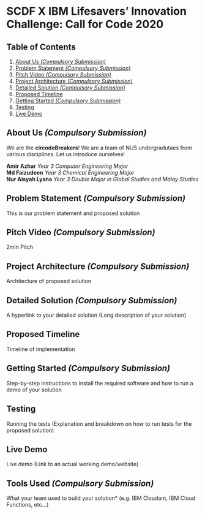 # SCDF X IBM Lifesavers’ Innovation Challenge: Call for Code 2020

## Table of Contents
1. [About Us *(Compulsory Submission)*](#about-us-compulsory-submission)
2. [Problem Statement *(Compulsory Submission)*](#problem-statement---compulsory-submission--)
3. [Pitch Video *(Compulsory Submission)*](#pitch-video---compulsory-submission--)
4. [Project Architecture *(Compulsory Submission)*](#project-architecture---compulsory-submission--)
5. [Detailed Solution *(Compulsory Submission)*](#detailed-solution---compulsory-submission--)
6. [Proposed Timeline](#proposed-timeline)
7. [Getting Started *(Compulsory Submission)*](#getting-started---compulsory-submission--)
8. [Testing](#testing)
9. [Live Demo](#live-demo)

## About Us *(Compulsory Submission)*
We are the **circodeBreakers**! We are a team of NUS undergradutaes from various disciplines. 
Let us introduce ourselves!

**Amir Azhar** *Year 3 Computer Engineering Major*
</br>
**Md Faizudeen** *Year 3 Chemical Engineering Major*
</br>
**Nur Aisyah Lyana** *Year 3 Double Major in Global Studies and Malay Studies*

## Problem Statement *(Compulsory Submission)*
This is our problem statement and proposed solution

## Pitch Video *(Compulsory Submission)*
2min Pitch

## Project Architecture *(Compulsory Submission)*
Architecture of proposed solution

## Detailed Solution *(Compulsory Submission)*
A hyperlink to your detailed solution (Long description of your solution)

## Proposed Timeline 
Timeline of implementation

## Getting Started *(Compulsory Submission)*
Step-by-step instructions to install the required software and how to run a demo of your solution

## Testing 
Running the tests (Explanation and breakdown on how to run tests for the proposed solution)

## Live Demo
Live demo (Link to an actual working demo/website)

## Tools Used *(Compulsory Submission)*
What your team used to build your solution* (e.g. IBM Cloudant, IBM Cloud Functions, etc…)
